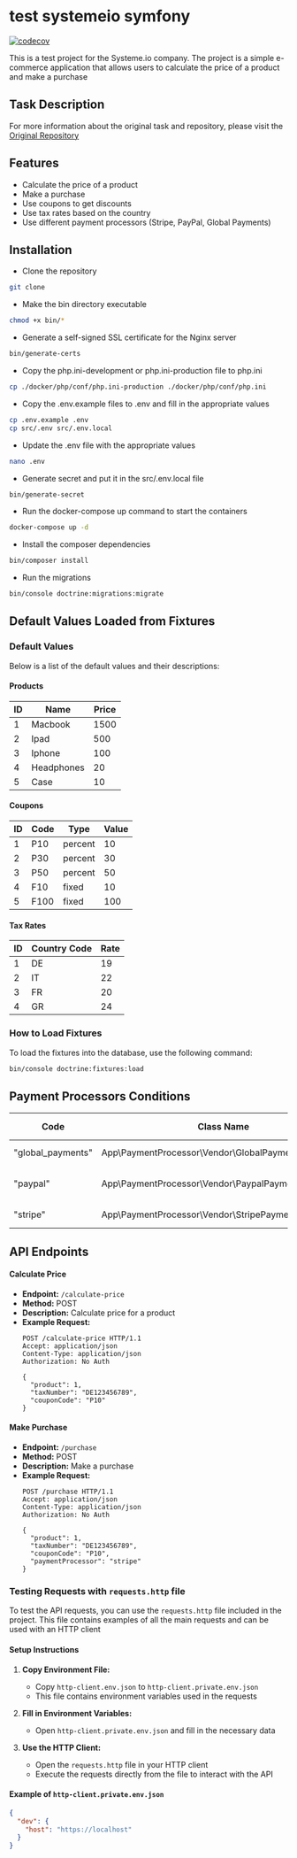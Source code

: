 # test systemeio symfony

[![codecov](https://codecov.io/github/a3naumov/test-systemeio-symfony/graph/badge.svg?token=IT9QSDYJ9N)](https://codecov.io/github/a3naumov/test-systemeio-symfony)

This is a test project for the Systeme.io company. The project is a simple e-commerce application that allows users to calculate the price of a product and make a purchase

## Task Description
For more information about the original task and repository, please visit the [Original Repository](https://github.com/systemeio/backend-test-task)

## Features
- Calculate the price of a product
- Make a purchase
- Use coupons to get discounts
- Use tax rates based on the country
- Use different payment processors (Stripe, PayPal, Global Payments)

## Installation

* Clone the repository
```bash
git clone
```

* Make the bin directory executable
```bash
chmod +x bin/*
```

* Generate a self-signed SSL certificate for the Nginx server
```bash
bin/generate-certs
```

* Copy the php.ini-development or php.ini-production file to php.ini
```bash
cp ./docker/php/conf/php.ini-production ./docker/php/conf/php.ini
```

* Copy the .env.example files to .env and fill in the appropriate values
```bash
cp .env.example .env
cp src/.env src/.env.local
```

* Update the .env file with the appropriate values
```bash
nano .env
```

* Generate secret and put it in the src/.env.local file
```bash
bin/generate-secret
```

* Run the docker-compose up command to start the containers
```bash
docker-compose up -d
```

* Install the composer dependencies
```bash
bin/composer install
```

* Run the migrations
```bash
bin/console doctrine:migrations:migrate
```

## Default Values Loaded from Fixtures

### Default Values
Below is a list of the default values and their descriptions:

#### Products
| ID | Name       | Price |
|----|------------|-------|
| 1  | Macbook    | 1500  |
| 2  | Ipad       | 500   |
| 3  | Iphone     | 100   |
| 4  | Headphones | 20    |
| 5  | Case       | 10    |

#### Coupons
| ID | Code | Type    | Value |
|----|------|---------|-------|
| 1  | P10  | percent | 10    |
| 2  | P30  | percent | 30    |
| 3  | P50  | percent | 50    |
| 4  | F10  | fixed   | 10    |
| 5  | F100 | fixed   | 100   |

#### Tax Rates
| ID | Country Code | Rate |
|----|--------------|------|
| 1  | DE           | 19   |
| 2  | IT           | 22   |
| 3  | FR           | 20   |
| 4  | GR           | 24   |

### How to Load Fixtures
To load the fixtures into the database, use the following command:

```bash
bin/console doctrine:fixtures:load
```

## Payment Processors Conditions
| Code              | Class Name                                          | Failed condition    |
|-------------------|-----------------------------------------------------|---------------------|
| "global_payments" | App\PaymentProcessor\Vendor\GlobalPaymentsProcessor | { amount } > 100    |
| "paypal"          | App\PaymentProcessor\Vendor\PaypalPaymentProcessor  | { amount } > 100000 |
| "stripe"          | App\PaymentProcessor\Vendor\StripePaymentProcessor  | { amount } < 100    |

## API Endpoints

#### Calculate Price
- **Endpoint:** `/calculate-price`
- **Method:** POST
- **Description:** Calculate price for a product
- **Example Request:**
  ```http
  POST /calculate-price HTTP/1.1
  Accept: application/json
  Content-Type: application/json
  Authorization: No Auth
  
  {
    "product": 1,
    "taxNumber": "DE123456789",
    "couponCode": "P10"
  }
  ```

#### Make Purchase
- **Endpoint:** `/purchase`
- **Method:** POST
- **Description:** Make a purchase
- **Example Request:**
  ```http
  POST /purchase HTTP/1.1
  Accept: application/json
  Content-Type: application/json
  Authorization: No Auth
  
  {
    "product": 1,
    "taxNumber": "DE123456789",
    "couponCode": "P10",
    "paymentProcessor": "stripe"
  }
  ```

### Testing Requests with `requests.http` file
To test the API requests, you can use the `requests.http` file included in the project. This file contains examples of all the main requests and can be used with an HTTP client

#### Setup Instructions
1. **Copy Environment File:**
    - Copy `http-client.env.json` to `http-client.private.env.json`
    - This file contains environment variables used in the requests

2. **Fill in Environment Variables:**
    - Open `http-client.private.env.json` and fill in the necessary data

3. **Use the HTTP Client:**
    - Open the `requests.http` file in your HTTP client
    - Execute the requests directly from the file to interact with the API

#### Example of `http-client.private.env.json`
```json
{
  "dev": {
    "host": "https://localhost"
  }
}